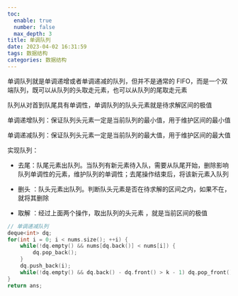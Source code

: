 ```yaml
---
toc:
  enable: true
  number: false
  max_depth: 3
title: 单调队列
date: 2023-04-02 16:31:59
tags: 数据结构
categories: 数据结构
---
```


单调队列就是单调递增或者单调递减的队列，但并不是通常的 FIFO，而是一个双端队列，既可以从队列的头取走元素，也可以从队列的尾取走元素

队列从对首到队尾具有单调性，单调队列的队头元素就是待求解区间的极值

单调递增队列：保证队列头元素一定是当前队列的最小值，用于维护区间的最小值

单调递减队列：保证队列头元素一定是当前队列的最大值，用于维护区间的最大值

实现队列：

- 去尾：队尾元素出队列。当队列有新元素待入队，需要从队尾开始，删除影响队列单调性的元素，维护队列的单调性；去尾操作结束后，将该新元素入队列

- 删头 ：队头元素出队列。判断队头元素是否在待求解的区间之内，如果不在，就将其删除

- 取解 ：经过上面两个操作，取出队列的头元素 ，就是当前区间的极值

```cpp
// 单调递减队列
deque<int> dq;
for(int i = 0; i < nums.size(); ++i) {
    while(!dq.empty() && nums[dq.back()] < nums[i]) {
        dq.pop_back();
    }
    dq.push_back(i);
    while(!dq.empty() && dq.back() - dq.front() > k - 1) dq.pop_front();
}
return ans;
```